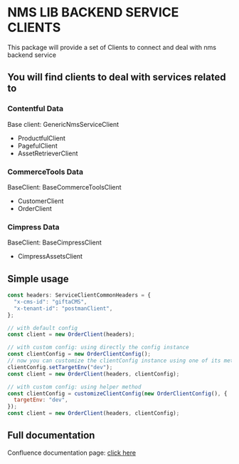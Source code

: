 # NMS LIB BACKEND SERVICE CLIENTS

This package will provide a set of Clients to connect and deal with nms backend service

## You will find clients to deal with services related to

### Contentful Data

Base client: GenericNmsServiceClient

- ProductfulClient
- PagefulClient
- AssetRetrieverClient

### CommerceTools Data

BaseClient: BaseCommerceToolsClient

- CustomerClient
- OrderClient

### Cimpress Data

BaseClient: BaseCimpressClient

- CimpressAssetsClient

## Simple usage

```js
const headers: ServiceClientCommonHeaders = {
  "x-cms-id": "giftaCMS",
  "x-tenant-id": "postmanClient",
};

// with default config
const client = new OrderClient(headers);

// with custom config: using directly the config instance
const clientConfig = new OrderClientConfig();
// now you can customize the clientConfig instance using one of its methods, e.g.:
clientConfig.setTargetEnv("dev");
const client = new OrderClient(headers, clientConfig);

// with custom config: using helper method
const clientConfig = customizeClientConfig(new OrderClientConfig(), {
  targetEnv: "dev",
});
const client = new OrderClient(headers, clientConfig);
```

## Full documentation

Confluence documentation page: [click here](https://pixartprinting.atlassian.net/wiki/spaces/PCC/pages/3330834436/NMS+LIB+BACKEND+SERVICE+CLIENTS)
